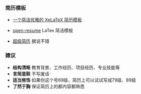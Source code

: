 ### 简历模板

- [一个简洁优雅的 XeLaTeX 简历模板](https://github.com/billryan/resume/tree/zh_CN)
- [open-resume](https://github.com/xitanggg/open-resume) LaTex 简洁模板

- [超级简历](https://www.wondercv.com/) 据说不错

### 建议

- **结构清晰** 教育背景、工作经历、项目经历、专业技能等
- **言简意赅** 不写废话
- **适当修饰** 如果你这个号69级，简历上可以试试写成79级、89级
- **了然于胸** 保证简历上的都内容都熟悉
